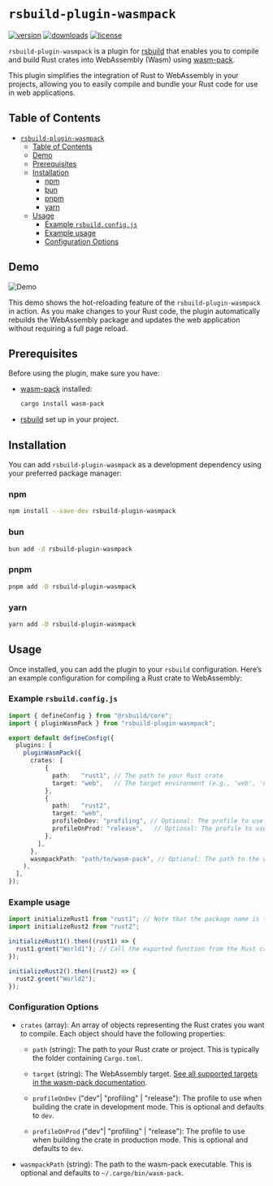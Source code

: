 # `rsbuild-plugin-wasmpack`

[![version](https://img.shields.io/npm/v/rsbuild-plugin-wasmpack?style=flat-square&colorA=DEA584&colorB=5E4CEF)](https://www.npmjs.com/package/rsbuild-plugin-wasmpack)
[![downloads](https://img.shields.io/npm/dt/rsbuild-plugin-wasmpack?style=flat-square&colorA=DEA584&colorB=5E4CEF)](https://www.npmjs.com/package/rsbuild-plugin-wasmpack)
[![license](https://img.shields.io/github/license/nshen/vite-plugin-wasm-pack?style=flat-square&colorA=DEA584&colorB=5E4CEF)](./LICENSE)

`rsbuild-plugin-wasmpack` is a plugin for [rsbuild](https://rsbuild.dev/) that enables you to compile and build Rust crates into WebAssembly (Wasm) using [wasm-pack](https://rustwasm.github.io/wasm-pack/).

This plugin simplifies the integration of Rust to WebAssembly in your projects, allowing you to easily compile and bundle your Rust code for use in web applications.

## Table of Contents

- [`rsbuild-plugin-wasmpack`](#rsbuild-plugin-wasmpack)
  - [Table of Contents](#table-of-contents)
  - [Demo](#demo)
  - [Prerequisites](#prerequisites)
  - [Installation](#installation)
    - [npm](#npm)
    - [bun](#bun)
    - [pnpm](#pnpm)
    - [yarn](#yarn)
  - [Usage](#usage)
    - [Example `rsbuild.config.js`](#example-rsbuildconfigjs)
    - [Example usage](#example-usage)
    - [Configuration Options](#configuration-options)

## Demo

![Demo](./assets/hotreload.webp)

This demo shows the hot-reloading feature of the `rsbuild-plugin-wasmpack` in action. As you make changes to your Rust code, the plugin automatically rebuilds the WebAssembly package and updates the web application without requiring a full page reload.

## Prerequisites

Before using the plugin, make sure you have:

- [wasm-pack](https://rustwasm.github.io/wasm-pack/installer/) installed:

  ```bash
  cargo install wasm-pack
  ```

- [rsbuild](https://rsbuild.dev/guide/start/quick-start) set up in your project.

## Installation

You can add `rsbuild-plugin-wasmpack` as a development dependency using your preferred package manager:

### npm

```bash
npm install --save-dev rsbuild-plugin-wasmpack
```

### bun

```bash
bun add -d rsbuild-plugin-wasmpack
```

### pnpm

```bash
pnpm add -D rsbuild-plugin-wasmpack
```

### yarn

```bash
yarn add -D rsbuild-plugin-wasmpack
```

## Usage

Once installed, you can add the plugin to your `rsbuild` configuration. Here’s an example configuration for compiling a Rust crate to WebAssembly:

### Example `rsbuild.config.js`

```typescript
import { defineConfig } from "@rsbuild/core";
import { pluginWasmPack } from "rsbuild-plugin-wasmpack";

export default defineConfig({
  plugins: [
    pluginWasmPack({
      crates: [
          {
            path:   "rust1", // The path to your Rust crate
            target: "web",   // The target environment (e.g., 'web', 'nodejs')
          },
          {
            path:   "rust2",
            target: "web",
            profileOnDev: "profiling", // Optional: The profile to use when building the crate in development mode (default: 'dev')
            profileOnProd: "release",   // Optional: The profile to use when building the crate in production mode (default: 'release')
          },
        ],
      },
      wasmpackPath: "path/to/wasm-pack", // Optional: The path to the wasm-pack executable (default: '~/.cargo/bin/wasm-pack')
    ),
  ],
});
```

### Example usage

```typescript
import initializeRust1 from "rust1"; // Note that the package name is the specified name in the `Cargo.toml` file
import initializeRust2 from "rust2";

initializeRust1().then((rust1) => {
  rust1.greet("World1"); // Call the exported function from the Rust crate
});

initializeRust2().then((rust2) => {
  rust2.greet("World2");
});

```

### Configuration Options

- `crates` (array): An array of objects representing the Rust crates you want to compile. Each object should have the following properties:
  - `path` (string): The path to your Rust crate or project. This is typically the folder containing `Cargo.toml`.

  - `target` (string): The WebAssembly target. [See all supported targets in the wasm-pack documentation](https://rustwasm.github.io/wasm-pack/book/commands/build.html#target).

  - `profileOnDev` ("dev"| "profiling" | "release"): The profile to use when building the crate in development mode. This is optional and defaults to `dev`.

  - `profileOnProd` ("dev"| "profiling" | "release"): The profile to use when building the crate in production mode. This is optional and defaults to `dev`.

- `wasmpackPath` (string): The path to the wasm-pack executable. This is optional and defaults to `~/.cargo/bin/wasm-pack`.
